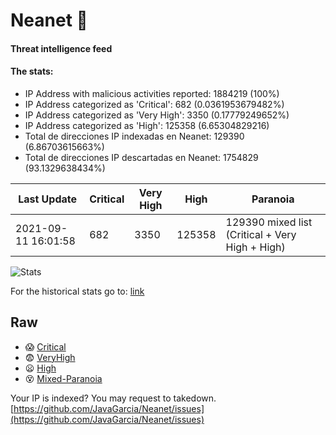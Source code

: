 # Neanet :hocho:
#### Threat intelligence feed
#### The stats:

- IP Address with malicious activities reported: 1884219 (100%)
- IP Address categorized as 'Critical':  682 (0.0361953679482%)
- IP Address categorized as 'Very High':  3350 (0.17779249652%)
- IP Address categorized as 'High':  125358 (6.65304829216)
- Total de direcciones IP indexadas en Neanet:  129390 (6.86703615663%)
- Total de direcciones IP descartadas en Neanet:  1754829 (93.1329638434%)

| Last Update | Critical | Very High | High | Paranoia |
| --- | --- | --- | --- | --- |
| 2021-09-11 16:01:58 | 682 | 3350 | 125358 | 129390 mixed list (Critical + Very High + High)|

![Stats](https://docs.google.com/spreadsheets/d/e/2PACX-1vSnaNMIXVabIpDJjufMlzH7poXnshF3mgd8Is1g9ytUEzVsP5my4Trn8f-xkoLLQ38xpL3HtmUexLo6/pubchart?oid=501124687&format=image)

For the historical stats go to: [link](/stats.csv)
## Raw
- :scream: [Critical](https://raw.githubusercontent.com/JavaGarcia/Neanet/master/blacklists/neanet_critical.txt)
- :fearful: [VeryHigh](https://raw.githubusercontent.com/JavaGarcia/Neanet/master/blacklists/neanet_veryHigh.txtt)
- :frowning: [High](https://raw.githubusercontent.com/JavaGarcia/Neanet/master/blacklists/neanet_high.txt)
- :dizzy_face: [Mixed-Paranoia](https://raw.githubusercontent.com/JavaGarcia/Neanet/master/blacklists/neanet_all.txt)


Your IP is indexed? You may request to takedown. [https://github.com/JavaGarcia/Neanet/issues](https://github.com/JavaGarcia/Neanet/issues)























































































































































































































































































































































































































































































































































































































































































































































































































































































































































































































































































































































































































































































































































































































































































































































































































































































































































































































































































































































































































































































































































































































































































































































































































































































































































































































































































































































































































































































































































































































































































































































































































































































































































































































































































































































































































































































































































































































































































































































































































































































































































































































































































































































































































































































































































































































































































































































































































































































































































































































































































































































































































































































































































































































































































































































































































































































































































































































































































































































































































































































































































































































































































































































































































































































































































































































































































































































































































































































































































































































































































































































































































































































































































































































































































































































































































































































































































































































































































































































































































































































































































































































































































































































































































































































































































































































































































































































































































































































